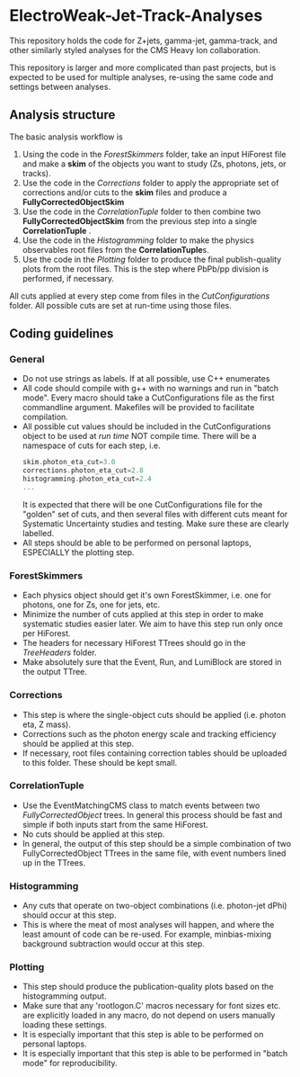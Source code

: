 # ElectroWeak-Jet-Track-Analyses

This repository holds the code for Z+jets, gamma-jet, gamma-track, and other similarly styled analyses for the CMS Heavy Ion collaboration.

This repository is larger and more complicated than past projects, but is expected to be used for multiple analyses, re-using the same code and settings between analyses.

## Analysis structure

The basic analysis workflow is

1. Using the code in the *ForestSkimmers* folder, take an input HiForest file and make a **skim** of the objects you want to study (Zs, photons, jets, or tracks).
2. Use the code in the *Corrections* folder to apply the appropriate set of corrections and/or cuts to the **skim** files and produce a **FullyCorrectedObjectSkim**
3. Use the code in the *CorrelationTuple* folder to then combine two **FullyCorrectedObjectSkim** from the previous step into a single **CorrelationTuple** .
4. Use the code in the *Histogramming* folder to make the physics observables root files from the **CorrelationTuple**s.
5. Use the code in the *Plotting* folder to produce the final publish-quality plots from the root files. This is the step where PbPb/pp division is performed, if necessary.

All cuts applied at every step come from files in the *CutConfigurations* folder. All possible cuts are set at run-time using those files.

## Coding guidelines

### General

- Do not use strings as labels. If at all possible, use C++ enumerates
- All code should compile with g++ with no warnings and run in "batch mode". Every macro should take a CutConfigurations file as the first commandline argument. Makefiles will be provided to facilitate compilation.
- All possible cut values should be included in the CutConfigurations object to be used at *run time* NOT compile time. There will be a namespace of cuts for each step, i.e.
  ```C++
  skim.photon_eta_cut=3.0
  corrections.photon_eta_cut=2.8
  histogramming.photon_eta_cut=2.4
  ...
  ```
  It is expected that there will be one CutConfigurations file for the "golden" set of cuts, and then several files with different cuts meant for Systematic Uncertainty studies and testing. Make sure these are clearly labelled.
- All steps should be able to be performed on personal laptops, ESPECIALLY the plotting step.

### ForestSkimmers

- Each physics object should get it's own ForestSkimmer, i.e. one for photons, one for Zs, one for jets, etc.
- Minimize the number of cuts applied at this step in order to make systematic studies easier later. We aim to have this step run only once per HiForest.
- The headers for necessary HiForest TTrees should go in the *TreeHeaders* folder.
- Make absolutely sure that the Event, Run, and LumiBlock are stored in the output TTree.

### Corrections

- This step is where the single-object cuts should be applied (i.e. photon eta, Z mass).
- Corrections such as the photon energy scale and tracking efficiency should be applied at this step.
- If necessary, root files containing correction tables should be uploaded to this folder. These should be kept small.


### CorrelationTuple

- Use the EventMatchingCMS class to match events between two *FullyCorrectedObject* trees. In general this process should be fast and simple if both inputs start from the same HiForest.
- No cuts should be applied at this step.
- In general, the output of this step should be a simple combination of two FullyCorrectedObject TTrees in the same file, with event numbers lined up in the TTrees.

### Histogramming

- Any cuts that operate on two-object combinations (i.e. photon-jet dPhi) should occur at this step.
- This is where the meat of most analyses will happen, and where the least amount of code can be re-used. For example, minbias-mixing background subtraction would occur at this step.

### Plotting

- This step should produce the publication-quality plots based on the histogramming output.
- Make sure that any 'rootlogon.C' macros necessary for font sizes etc. are explicitly loaded in any macro, do not depend on users manually loading these settings.
- It is especially important that this step is able to be performed on personal laptops.
- It is especially important that this step is able to be performed in "batch mode" for reproducibility.